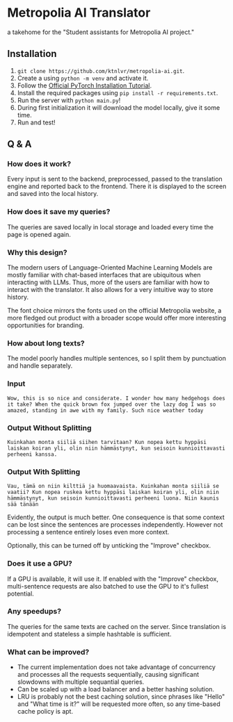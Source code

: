# Metropolia AI Translator

a takehome for the "Student assistants for Metropolia AI project."

## Installation

1. `git clone https://github.com/ktnlvr/metropolia-ai.git`.
2. Create a using `python -m venv` and activate it.
3. Follow the [Official PyTorch Installation Tutorial](https://pytorch.org/get-started/locally/).
4. Install the required packages using `pip install -r requirements.txt`.
5. Run the server with `python main.py`!
6. During first initialization it will download the model locally, give it some time.
7. Run and test!

## Q & A

### How does it work?

Every input is sent to the backend, preprocessed, passed to the translation engine and reported back to the frontend. There it is displayed to the screen and saved into the local history.

### How does it save my queries?

The queries are saved locally in local storage and loaded every time the page is opened again.

### Why this design?

The modern users of Language-Oriented Machine Learning Models are mostly familiar with chat-based interfaces that are ubiquitous when interacting with LLMs. Thus, more of the users are familiar with how to interact with the translator. It also allows for a very intuitive way to store history.

The font choice mirrors the fonts used on the official Metropolia website, a more fledged out product with a broader scope would offer more interesting opportunities for branding.

### How about long texts?

The model poorly handles multiple sentences, so I split them by punctuation and handle separately.

### Input

```
Wow, this is so nice and considerate. I wonder how many hedgehogs does it take? When the quick brown fox jumped over the lazy dog I was so amazed, standing in awe with my family. Such nice weather today
```

### Output Without Splitting

```
Kuinkahan monta siiliä siihen tarvitaan? Kun nopea kettu hyppäsi laiskan koiran yli, olin niin hämmästynyt, kun seisoin kunnioittavasti perheeni kanssa.
```

### Output With Splitting

```
Vau, tämä on niin kilttiä ja huomaavaista. Kuinkahan monta siiliä se vaatii? Kun nopea ruskea kettu hyppäsi laiskan koiran yli, olin niin hämmästynyt, kun seisoin kunnioittavasti perheeni luona. Niin kaunis sää tänään 
```

Evidently, the output is much better. One consequence is that some context can be lost since the sentences are processes independently. However not processing a sentence entirely loses even more context.

Optionally, this can be turned off by unticking the "Improve" checkbox.

### Does it use a GPU?

If a GPU is available, it will use it. If enabled with the "Improve" checkbox, multi-sentence requests are also batched to use the GPU to it's fullest potential. 

### Any speedups?

The queries for the same texts are cached on the server. Since translation is idempotent and stateless a simple hashtable is sufficient.

### What can be improved?

* The current implementation does not take advantage of concurrency and processes all the requests sequentially, causing significant slowdowns with multiple sequantial queries.
* Can be scaled up with a load balancer and a better hashing solution.
* LRU is probably not the best caching solution, since phrases like "Hello" and "What time is it?" will be requested more often, so any time-based cache policy is apt.
